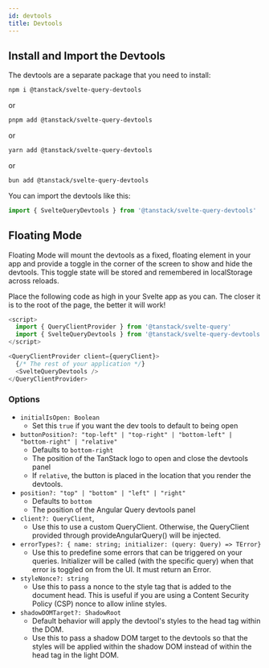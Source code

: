 ```yaml
---
id: devtools
title: Devtools
---
```


## Install and Import the Devtools

The devtools are a separate package that you need to install:

```bash
npm i @tanstack/svelte-query-devtools
```

or

```bash
pnpm add @tanstack/svelte-query-devtools
```

or

```bash
yarn add @tanstack/svelte-query-devtools
```

or

```bash
bun add @tanstack/svelte-query-devtools
```

You can import the devtools like this:

```ts
import { SvelteQueryDevtools } from '@tanstack/svelte-query-devtools'
```

## Floating Mode

Floating Mode will mount the devtools as a fixed, floating element in your app and provide a toggle in the corner of the screen to show and hide the devtools. This toggle state will be stored and remembered in localStorage across reloads.

Place the following code as high in your Svelte app as you can. The closer it is to the root of the page, the better it will work!

```ts
<script>
  import { QueryClientProvider } from '@tanstack/svelte-query'
  import { SvelteQueryDevtools } from '@tanstack/svelte-query-devtools'
</script>

<QueryClientProvider client={queryClient}>
  {/* The rest of your application */}
  <SvelteQueryDevtools />
</QueryClientProvider>
```

### Options

- `initialIsOpen: Boolean`
  - Set this `true` if you want the dev tools to default to being open
- `buttonPosition?: "top-left" | "top-right" | "bottom-left" | "bottom-right" | "relative"`
  - Defaults to `bottom-right`
  - The position of the TanStack logo to open and close the devtools panel
  - If `relative`, the button is placed in the location that you render the devtools.
- `position?: "top" | "bottom" | "left" | "right"`
  - Defaults to `bottom`
  - The position of the Angular Query devtools panel
- `client?: QueryClient`,
  - Use this to use a custom QueryClient. Otherwise, the QueryClient provided through provideAngularQuery() will be injected.
- `errorTypes?: { name: string; initializer: (query: Query) => TError}`
  - Use this to predefine some errors that can be triggered on your queries. Initializer will be called (with the specific query) when that error is toggled on from the UI. It must return an Error.
- `styleNonce?: string`
  - Use this to pass a nonce to the style tag that is added to the document head. This is useful if you are using a Content Security Policy (CSP) nonce to allow inline styles.
- `shadowDOMTarget?: ShadowRoot`
  - Default behavior will apply the devtool's styles to the head tag within the DOM.
  - Use this to pass a shadow DOM target to the devtools so that the styles will be applied within the shadow DOM instead of within the head tag in the light DOM.
